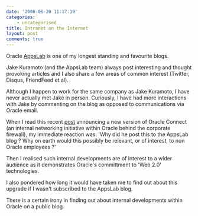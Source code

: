```yaml
---
date: '2008-06-20 11:17:19'
categories:
    - uncategorised
title: Intranet on the Internet
layout: post
comments: true
---
```

Oracle [AppsLab](http://oracleappslab.com/) is one of my longest
standing and favourite blogs.

Jake Kuramoto (and the AppsLab team) always post interesting and thought
provoking articles and I also share a few areas of common interest
(Twitter, Disqus, FriendFeed et al).

Although I happen to work for the same company as Jake Kuramoto, I have
never actually met Jake in person. Curiously, I have had more
interactions with Jake by commenting on the blog as opposed to
communications via Oracle email.

When I read this recent
[post](http://oracleappslab.com/2008/06/20/connect-v2-is-live/)
announcing a new version of Oracle Connect (an internal networking
initiative within Oracle behind the corporate firewall), my immediate
reaction was: 'Why did he post this to the AppsLab blog ? Why on earth
would this possibly be relevant, or of interest, to non Oracle employees
?'

Then I realised such internal developments are of interest to a wider
audience as it demonstrates Oracle's committment to 'Web 2.0'
technologies.

I also pondered how long it would have taken me to find out about this
upgrade if I wasn't subscribed to the AppsLab blog.

There is a certain irony in finding out about internal developments
within Oracle on a public blog.
